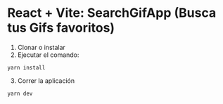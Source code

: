 # React + Vite: SearchGifApp (Busca tus Gifs favoritos)


1. Clonar o instalar
2. Ejecutar el comando:
```
yarn install
```

3. Correr la aplicación
```
yarn dev
```
